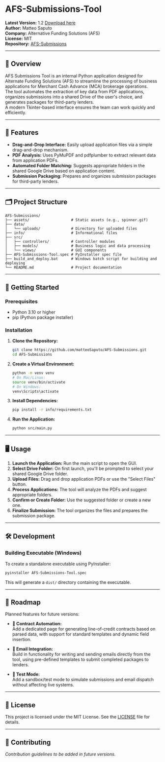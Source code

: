 ﻿# AFS-Submissions-Tool

**Latest Version:** 1.2 [Download here](https://github.com/matteoSaputo/AFS-Submissions/releases/download/v1.2/AFS_Submission_Tool_v1.2.exe)  
**Author:** Matteo Saputo  
**Company:** Alternative Funding Solutions (AFS)  
**License:** MIT  
**Repository:** [AFS-Submissions](https://github.com/matteoSaputo/AFS-Submissions/)

---

## 📌 Overview

AFS Submissions Tool is an internal Python application designed for Alternate Funding Solutions (AFS) to streamline the processing of business applications for Merchant Cash Advance (MCA) brokerage operations.  
The tool automates the extraction of key data from PDF applications, organizes submissions into a shared Drive of the user's choice, and generates packages for third-party lenders.  
A modern Tkinter-based interface ensures the team can work quickly and efficiently.

---

## 🧰 Features

- **Drag-and-Drop Interface:** Easily upload application files via a simple drag-and-drop mechanism.
- **PDF Analysis:** Uses PyMuPDF and pdfplumber to extract relevant data from application PDFs.
- **Automated Folder Matching:** Suggests appropriate folders in the shared Google Drive based on application content.
- **Submission Packaging:** Prepares and organizes submission packages for third-party lenders.

---

## 🗂️ Project Structure

```
AFS-Submissions/
├── assets/                   # Static assets (e.g., spinner.gif)
├── data/
│   └── uploads/              # Directory for uploaded files
├── info/                     # Informational files
├── src/
│   ├── controllers/          # Controller modules
│   ├── models/               # Business logic and data processing
│   └── views/                # GUI components
├── AFS-Submissions-Tool.spec # PyInstaller spec file
├── build_and_deploy.bat      # Windows batch script for building and deploying
└── README.md                 # Project documentation
```

---

## 🚀 Getting Started

### Prerequisites

- Python 3.10 or higher
- pip (Python package installer)

### Installation

1. **Clone the Repository:**
   ```bash
   git clone https://github.com/matteoSaputo/AFS-Submissions.git
   cd AFS-Submissions
   ```

2. **Create a Virtual Environment:**
   ```bash
   python -m venv venv
   # On Mac/Linux:
   source venv/bin/activate
   # On Windows:
   venv\Scripts\activate
   ```

3. **Install Dependencies:**
   ```bash
   pip install -r info/requirements.txt
   ```

4. **Run the Application:**
   ```bash
   python src/main.py
   ```

---

## 🖥️ Usage

1. **Launch the Application:** Run the main script to open the GUI.
2. **Select Drive Folder:** On first launch, you'll be prompted to select your shared Google Drive folder.
3. **Upload Files:** Drag and drop application PDFs or use the "Select Files" button.
4. **Process Applications:** The tool will analyze the PDFs and suggest appropriate folders.
5. **Confirm or Create Folder:** Use the suggested folder or create a new one.
6. **Finalize Submission:** The tool organizes the files and prepares the submission package.

---

## 🛠️ Development

### Building Executable (Windows)

To create a standalone executable using PyInstaller:

```bash
pyinstaller AFS-Submissions-Tool.spec
```

This will generate a `dist/` directory containing the executable.

---

## 🚧 Roadmap

Planned features for future versions:

- **📄 Contract Automation:**  
  Add a dedicated page for generating line-of-credit contracts based on parsed data, with support for standard templates and dynamic field insertion.

- **📧 Email Integration:**  
  Build in functionality for writing and sending emails directly from the tool, using pre-defined templates to submit completed packages to lenders.

- **🧪 Test Mode:**  
  Add a sandbox/test mode to simulate submissions and email dispatch without affecting live systems.

---

## 📄 License

This project is licensed under the MIT License. See the [LICENSE](LICENSE) file for details.    

---

## 🤝 Contributing

*Contribution guidelines to be added in future versions.*
